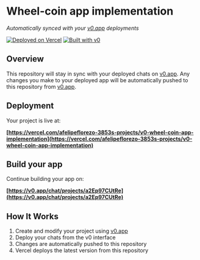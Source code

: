 # Wheel-coin app implementation

*Automatically synced with your [v0.app](https://v0.app) deployments*

[![Deployed on Vercel](https://img.shields.io/badge/Deployed%20on-Vercel-black?style=for-the-badge&logo=vercel)](https://vercel.com/afelipeflorezo-3853s-projects/v0-wheel-coin-app-implementation)
[![Built with v0](https://img.shields.io/badge/Built%20with-v0.app-black?style=for-the-badge)](https://v0.app/chat/projects/a2Ep97CUtRe)

## Overview

This repository will stay in sync with your deployed chats on [v0.app](https://v0.app).
Any changes you make to your deployed app will be automatically pushed to this repository from [v0.app](https://v0.app).

## Deployment

Your project is live at:

**[https://vercel.com/afelipeflorezo-3853s-projects/v0-wheel-coin-app-implementation](https://vercel.com/afelipeflorezo-3853s-projects/v0-wheel-coin-app-implementation)**

## Build your app

Continue building your app on:

**[https://v0.app/chat/projects/a2Ep97CUtRe](https://v0.app/chat/projects/a2Ep97CUtRe)**

## How It Works

1. Create and modify your project using [v0.app](https://v0.app)
2. Deploy your chats from the v0 interface
3. Changes are automatically pushed to this repository
4. Vercel deploys the latest version from this repository

